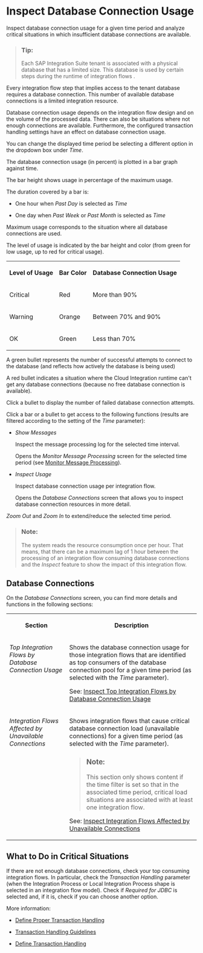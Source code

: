 <!-- loio567eb42ef7c349e78c8c814dfeecd696 -->

# Inspect Database Connection Usage

Inspect database connection usage for a given time period and analyze critical situations in which insufficient database connections are available.

> ### Tip:  
> Each SAP Integration Suite tenant is associated with a physical database that has a limited size. This database is used by certain steps during the runtime of integration flows .

Every integration flow step that implies access to the tenant database requires a database connection. This number of available database connections is a limited integration resource.

Database connection usage depends on the integration flow design and on the volume of the processed data. There can also be situations where not enough connections are available. Furthermore, the configured transaction handling settings have an effect on database connection usage.

You can change the displayed time period be selecting a different option in the dropdown box under *Time*.

The database connection usage \(in percent\) is plotted in a bar graph against time.

The bar height shows usage in percentage of the maximum usage.

The duration covered by a bar is:

-   One hour when *Past Day* is selected as *Time* 

-   One day when *Past Week* or *Past Month* is selected as *Time* 


Maximum usage corresponds to the situation where all database connections are used.

The level of usage is indicated by the bar height and color \(from green for low usage, up to red for critical usage\).


<table>
<tr>
<th valign="top">

Level of Usage

</th>
<th valign="top">

Bar Color

</th>
<th valign="top">

Database Connection Usage

</th>
</tr>
<tr>
<td valign="top">

Critical

</td>
<td valign="top">

Red

</td>
<td valign="top">

More than 90%

</td>
</tr>
<tr>
<td valign="top">

Warning

</td>
<td valign="top">

Orange

</td>
<td valign="top">

Between 70% and 90%

</td>
</tr>
<tr>
<td valign="top">

OK

</td>
<td valign="top">

Green

</td>
<td valign="top">

Less than 70%

</td>
</tr>
</table>

A green bullet represents the number of successful attempts to connect to the database \(and reflects how actively the database is being used\)

A red bullet indicates a situation where the Cloud Integration runtime can't get any database connections \(because no free database connection is available\).

Click a bullet to display the number of failed database connection attempts.

Click a bar or a bullet to get access to the following functions \(results are filtered according to the setting of the *Time* parameter\):

-   *Show Messages*

    Inspect the message processing log for the selected time interval.

    Opens the *Monitor Message Processing* screen for the selected time period \(see [Monitor Message Processing](monitor-message-processing-314df3f.md)\).

-   *Inspect Usage*

    Inspect database connection usage per integration flow.

    Opens the *Database Connections* screen that allows you to inspect database connection resources in more detail.


*Zoom Out* and *Zoom In* to extend/reduce the selected time period.

> ### Note:  
> The system reads the resource consumption once per hour. That means, that there can be a maximum lag of 1 hour between the processing of an integration flow consuming database connections and the *Inspect* feature to show the impact of this integration flow.



<a name="loio567eb42ef7c349e78c8c814dfeecd696__section_tqd_3w1_bxb"/>

## Database Connections

On the *Database Connections* screen, you can find more details and functions in the following sections:


<table>
<tr>
<th valign="top">

Section

</th>
<th valign="top">

Description

</th>
</tr>
<tr>
<td valign="top">

*Top Integration Flows by Database Connection Usage* 

</td>
<td valign="top">

Shows the database connection usage for those integration flows that are identified as top consumers of the database connection pool for a given time period \(as selected with the *Time* parameter\).

See: [Inspect Top Integration Flows by Database Connection Usage](inspect-top-integration-flows-by-database-connection-usage-79c5a05.md)

</td>
</tr>
<tr>
<td valign="top">

*Integration Flows Affected by Unavailable Connections* 

</td>
<td valign="top">

Shows integration flows that cause critical database connection load \(unavailable connections\) for a given time period \(as selected with the *Time* parameter\).

> ### Note:  
> This section only shows content if the time filter is set so that in the associated time period, critical load situations are associated with at least one integration flow.

See: [Inspect Integration Flows Affected by Unavailable Connections](inspect-integration-flows-affected-by-unavailable-connections-5d9d214.md)

</td>
</tr>
</table>



<a name="loio567eb42ef7c349e78c8c814dfeecd696__section_vgy_pw5_ywb"/>

## What to Do in Critical Situations

If there are not enough database connections, check your top consuming integration flows. In particular, check the *Transaction Handling* parameter \(when the Integration Process or Local Integration Process shape is selected in an integration flow model\). Check if *Required for JDBC* is selected and, if it is, check if you can choose another option.

More information:

-   [Define Proper Transaction Handling](define-proper-transaction-handling-1c31963.md)

-   [Transaction Handling Guidelines](transaction-handling-guidelines-52e3f67.md)

-   [Define Transaction Handling](define-transaction-handling-2a5d4bc.md)


